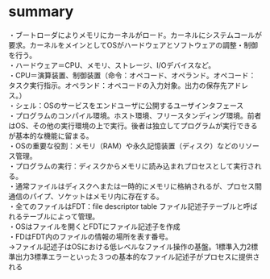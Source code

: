 # summary
・ブートローダによりメモリにカーネルがロード。カーネルにシステムコールが要求。カーネルをメインとしてOSがハードウェアとソフトウェアの調整・制御を行う。</br>
・ハードウェア＝CPU、メモリ、ストレージ、I/Oデバイスなど。</br>
・CPU＝演算装置、制御装置（命令：オペコード、オペランド。オペコード：タスク実行指示。オペランド：オペコードの入力対象。出力の保存先アドレス。）</br>
・シェル：OSのサービスをエンドユーザに公開するユーザインタフェース</br>
・プログラムのコンパイル環境。ホスト環境、フリースタンディング環境。前者はOS、その他の実行環境の上で実行。後者は独立してプログラムが実行できるが基本的な機能に留まる。</br>
・OSの重要な役割：メモリ（RAM）や永久記憶装置（ディスク）などのリソース管理。</br>
・プログラムの実行：ディスクからメモリに読み込まれプロセスとして実行される。</br>
・通常ファイルはディスクへまたは一時的にメモリに格納されるが、プロセス間通信のパイプ、ソケットはメモリ内に存在する。</br>
・全てのファイルはFDT：file descriptor table ファイル記述子テーブルと呼ばれるテーブルによって管理。</br>
・OSはファイルを開くとFDTにファイル記述子を作成</br>
・FDはFDT内のファイルの情報の場所を表す番号。</br>
→ファイル記述子はOSにおける低レベルなファイル操作の基盤。1標準入力2標準出力3標準エラーといった３つの基本的なファイル記述子がプロセスに提供される</br>